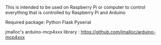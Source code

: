 This is intended to be used on Raspberry Pi or computer to control everything that is controlled by Raspberry Pi and Arduino

Required package:
Python
Flask
Pyserial

jmalloc's  arduino-mcp4xxx library : https://github.com/jmalloc/arduino-mcp4xxx
